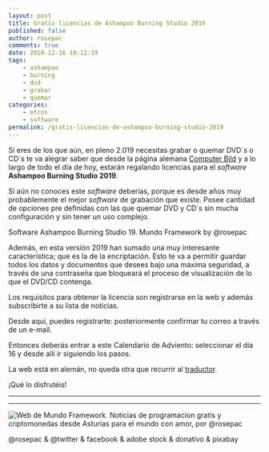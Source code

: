 ```yaml
---
layout: post
title: Gratis licencias de Ashampoo Burning Studio 2019
published: false
author: rosepac
comments: true
date: 2018-12-16 10:12:19
tags:
    - ashampoo
    - burning
    - dvd
    - grabar
    - quemar
categories:
    - otros
    - software
permalink: /gratis-licencias-de-ashampoo-burning-studio-2019
---
```

Si eres de los que aún, en pleno 2.019 necesitas grabar o quemar DVD´s o CD´s te va alegrar saber que desde la página alemana [Computer Bild][1] y a lo largo de todo el día de hoy, estarán regalando licencias para el _software_ **Ashampoo Burning Studio 2019**.

Si aún no conoces este _software_ deberías, porque es desde años muy probablemente el mejor _software_ de grabación que existe. Posee cantidad de opciones pre definidas con las que quemar DVD y CD´s sin mucha configuración y sin tener un uso complejo.

Software Ashampoo Burning Studio 19. Mundo Framework by @rosepac

Además, en esta versión 2019 han sumado una muy interesante característica; que es la de la encriptación. Esto te va a permitir guardar todos los datos y documentos que desees bajo una máxima seguridad, a través de una contraseña que bloqueará el proceso de visualización de lo que el DVD/CD contenga.

Los requisitos para obtener la licencia son registrarse en la web y además subscribirte a su lista de noticias.

Desde aquí, puedes registrarte:  posteriormente confirmar tu correo a través de un e-mail.

Entonces deberás entrar a este Calendario de Adviento:  seleccionar el día 16 y desde allí ir siguiendo los pasos.

La web está en alemán, no queda otra que recurrir al [traductor][2].

¡Qué lo disfrutéis!

* * *


   


* * *


  


![Web de Mundo Framework. Noticias de programacion gratis y criptomonedas desde Asturias para el mundo con amor, por @rosepac][3]


  @rosepac & @twitter & facebook & adobe stock & donativo & pixabay


 [1]: https://www.computerbild.de
 [2]: https://translate.google.es/?hl=es
 [3]: https://image.ibb.co/iTckvT/mundo-framework-1350x167-steemit.png